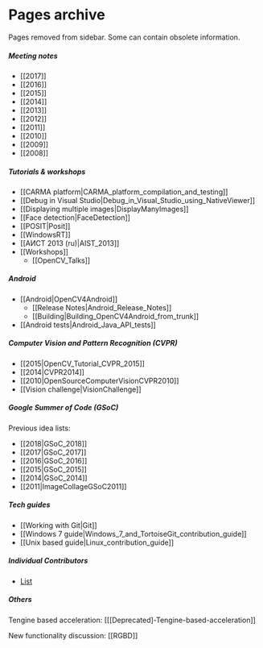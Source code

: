 Pages archive
=============

Pages removed from sidebar. Some can contain obsolete information.

##### Meeting notes
- [[2017]]
- [[2016]]
- [[2015]]
- [[2014]]
- [[2013]]
- [[2012]]
- [[2011]]
- [[2010]]
- [[2009]]
- [[2008]]


##### Tutorials & workshops
- [[CARMA platform|CARMA_platform_compilation_and_testing]]
- [[Debug in Visual Studio|Debug_in_Visual_Studio_using_NativeViewer]]
- [[Displaying multiple images|DisplayManyImages]]
- [[Face detection|FaceDetection]]
- [[POSIT|Posit]]
- [[WindowsRT]]
- [[АИСТ 2013 (ru)|AIST_2013]]
- [[Workshops]]
    - [[OpenCV_Talks]]

##### Android
- [[Android|OpenCV4Android]]
    - [[Release Notes|Android_Release_Notes]]
    - [[Building|Building_OpenCV4Android_from_trunk]]
- [[Android tests|Android_Java_API_tests]]


##### Computer Vision and Pattern Recognition (CVPR)
- [[2015|OpenCV_Tutorial_CVPR_2015]]
- [[2014|CVPR2014]]
- [[2010|OpenSourceComputerVisionCVPR2010]]
- [[Vision challenge|VisionChallenge]]


##### Google Summer of Code (GSoC)
Previous idea lists:
- [[2018|GSoC_2018]]
- [[2017|GSoC_2017]]
- [[2016|GSoC_2016]]
- [[2015|GSoC_2015]]
- [[2014|GSoC_2014]]
- [[2011|ImageCollageGSoC2011]]

##### Tech guides
- [[Working with Git|Git]]
- [[Windows 7 guide|Windows_7_and_TortoiseGit_contribution_guide]]
- [[Unix based guide|Linux_contribution_guide]]

##### Individual Contributors
- [List](https://github.com/opencv/opencv/wiki/Individual-Contributors)



##### Others

Tengine based acceleration: [[\[Deprecated\]-Tengine-based-acceleration]]

New functionality discussion: [[RGBD]]
